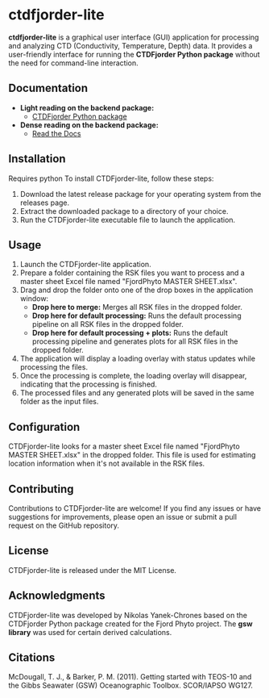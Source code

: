# ctdfjorder-lite

**ctdfjorder-lite** is a graphical user interface (GUI) application for processing and analyzing CTD (Conductivity, Temperature, Depth) data. It provides a user-friendly interface for running the **CTDFjorder Python package** without the need for command-line interaction.

## Documentation
- **Light reading on the backend package:**
  - [CTDFjorder Python package](https://github.com/nikothomas/CTDFjorder)
- **Dense reading on the backend package:**
  - [Read the Docs](https://nikothomas.github.io/CTDFjorder/CTDFjorder/CTDFjorder.html)

## Installation
Requires python
To install CTDFjorder-lite, follow these steps:

1. Download the latest release package for your operating system from the releases page.
2. Extract the downloaded package to a directory of your choice.
3. Run the CTDFjorder-lite executable file to launch the application.

## Usage

1. Launch the CTDFjorder-lite application.
2. Prepare a folder containing the RSK files you want to process and a master sheet Excel file named "FjordPhyto MASTER SHEET.xlsx".
3. Drag and drop the folder onto one of the drop boxes in the application window:
   - **Drop here to merge:** Merges all RSK files in the dropped folder.
   - **Drop here for default processing:** Runs the default processing pipeline on all RSK files in the dropped folder.
   - **Drop here for default processing + plots:** Runs the default processing pipeline and generates plots for all RSK files in the dropped folder.
4. The application will display a loading overlay with status updates while processing the files.
5. Once the processing is complete, the loading overlay will disappear, indicating that the processing is finished.
6. The processed files and any generated plots will be saved in the same folder as the input files.

## Configuration

CTDFjorder-lite looks for a master sheet Excel file named "FjordPhyto MASTER SHEET.xlsx" in the dropped folder. This file is used for estimating location information when it's not available in the RSK files.

## Contributing

Contributions to CTDFjorder-lite are welcome! If you find any issues or have suggestions for improvements, please open an issue or submit a pull request on the GitHub repository.

## License

CTDFjorder-lite is released under the MIT License.

## Acknowledgments

CTDFjorder-lite was developed by Nikolas Yanek-Chrones based on the CTDFjorder Python package created for the Fjord Phyto project. The **gsw library** was used for certain derived calculations.

## Citations

McDougall, T. J., & Barker, P. M. (2011). Getting started with TEOS-10 and the Gibbs Seawater (GSW) Oceanographic Toolbox. SCOR/IAPSO WG127.

